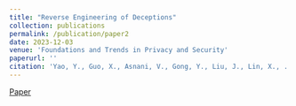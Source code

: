 ```yaml
---
title: "Reverse Engineering of Deceptions"
collection: publications
permalink: /publication/paper2
date: 2023-12-03
venue: 'Foundations and Trends in Privacy and Security'
paperurl: ''
citation: 'Yao, Y., Guo, X., Asnani, V., Gong, Y., Liu, J., Lin, X., ... & Liu, S. (2024). Reverse Engineering of Deceptions on Machine-and Human-Centric Attacks. Foundations and Trends® in Privacy and Security, 6(2), 53-152.'
---
```


[Paper](http://vishal3477.github.io/files/RED_survey_FnT.pdf)
